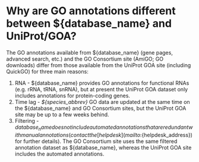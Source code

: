 # Why are GO annotations different between ${database_name} and UniProt/GOA?
<!-- pombase_categories: Finding data,Using ontologies -->

The GO annotations available from ${database_name} (gene pages, advanced search,
etc.) and the GO Consortium site (AmiGO; GO downloads) differ from those
available from the UniProt GOA site (including QuickGO) for three main
reasons:

1.  RNA - ${database_name} provides GO annotations for functional RNAs (e.g.
    rRNA, tRNA, snRNA), but at present the UniProt GOA dataset only
    includes annotations for protein-coding genes.
2.  Time lag - *${species_abbrev}* GO data are updated at the same time on the
    ${database_name} and GO Consortium sites, but the UniProt GOA site may be up
    to a few weeks behind.
3.  Filtering - ${database_name} does not include automated annotations that are
    redundant with manual annotations (contact the
    [helpdesk](mailto:${helpdesk_address}) for further details). The GO
    Consortium site uses the same filtered annotation dataset as
    ${database_name}, whereas the UniProt GOA site includes the automated
    annotations.
